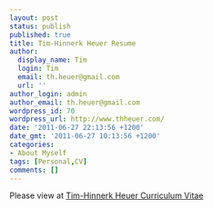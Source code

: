 ```yaml
---
layout: post
status: publish
published: true
title: Tim-Hinnerk Heuer Resume
author:
  display_name: Tim
  login: Tim
  email: th.heuer@gmail.com
  url: ''
author_login: admin
author_email: th.heuer@gmail.com
wordpress_id: 70
wordpress_url: http://www.thheuer.com/
date: '2011-06-27 22:13:56 +1200'
date_gmt: '2011-06-27 10:13:56 +1200'
categories:
- About Myself
tags: [Personal,CV]
comments: []
---
```

<p>Please view at <a href="https://docs.google.com/document/pub?id=12gaaAgFC1cQ6NhUgrH7JPBAc-eQtqrAMeWu-NJrP_BA" target="_blank">Tim-Hinnerk Heuer Curriculum Vitae</a></p>

